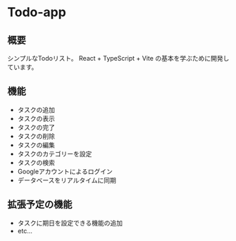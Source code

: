 # Todo-app

## 概要

シンプルなTodoリスト。
React + TypeScript + Vite の基本を学ぶために開発しています。

## 機能

- タスクの追加
- タスクの表示
- タスクの完了
- タスクの削除
- タスクの編集
- タスクのカテゴリーを設定
- タスクの検索
- Googleアカウントによるログイン
- データベースをリアルタイムに同期

## 拡張予定の機能

- タスクに期日を設定できる機能の追加
- etc...